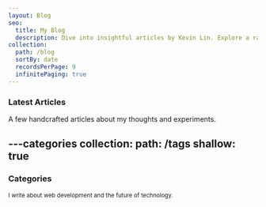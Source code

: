 ```yaml
---
layout: Blog
seo:
  title: My Blog
  description: Dive into insightful articles by Kevin Lin. Explore a range of topics in web development, technology, and innovative solutions. Gain valuable knowledge and stay up-to-date with the latest trends in the digital world through Kevin's engaging articles.
collection:
  path: /blog
  sortBy: date
  recordsPerPage: 9
  infinitePaging: true
---
```


### Latest Articles

A few handcrafted articles about my thoughts and experiments.



---categories
collection:
  path: /tags
  shallow: true
---

### Categories

<small>I write about web development and the future of technology.</small>
